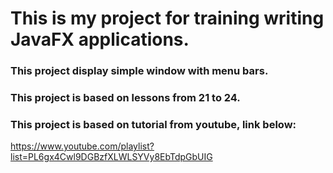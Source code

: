 # This is my project for training writing JavaFX applications.
### This project display simple window with menu bars.
### This project is based on lessons from 21 to 24.

### This project is based on tutorial from youtube, link below:
https://www.youtube.com/playlist?list=PL6gx4Cwl9DGBzfXLWLSYVy8EbTdpGbUIG
